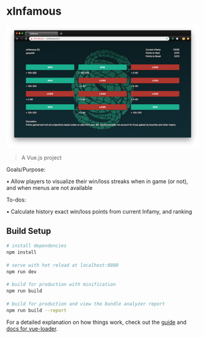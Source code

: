 # xInfamous

![ScreenShot](/static/screenshot-031318.png)

> A Vue.js project

Goals/Purpose: 

• Allow players to visualize their win/loss streaks when in game (or not), and when menus are not available

To-dos:

• Calculate history exact win/loss points from current Infamy, and ranking

## Build Setup

``` bash
# install dependencies
npm install

# serve with hot reload at localhost:8080
npm run dev

# build for production with minification
npm run build

# build for production and view the bundle analyzer report
npm run build --report
```

For a detailed explanation on how things work, check out the [guide](http://vuejs-templates.github.io/webpack/) and [docs for vue-loader](http://vuejs.github.io/vue-loader).
